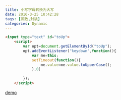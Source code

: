 ```yaml
---
title: 小写字母转换为大写
date: 2016-3-25 10:42:28
tags: [函数,封装]
categories: Dynamic
---
```


<!-- more -->
```html
<input type="text" id="toUp">
    <script>
    	var opt=document.getElementById("toUp");
    	opt.addEventListener("keydown",function(){
    		var me=this;
    		setTimeout(function(){
    			me.value=me.value.toUpperCase();
    		},0)
    		
    	});
    </script>
```

[demo](http://codepen.io/wmsj100/pen/RaVXER)